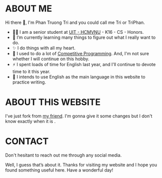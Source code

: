 # ABOUT ME
Hi there 👋, I'm Phan Truong Tri and you could call me Tri or TriPhan.

- 👨‍🎓 I am a senior student at [UIT - HCMVNU](https://www.uit.edu.vn/) - K16 - CS - Honors. 
- 🌱 I’m currently learning many things to figure out what I really want to do.
- ✨ I do things with all my heart.
- 🔭 I used to do a lot of [Competitive Programming](https://codeforces.com/profile/Tri_Phan). And, I'm not sure whether I will continue on this hobby.
- ⚡ I spent loads of time for English last year, and I'll continue to devote time to it this year.
- 💎 I intends to use English as the main language in this website to practice writing.

# ABOUT THIS WEBSITE
I've just fork from [my friend](https://github.com/HynDuf/hynduf.github.io). I'm gonna give it some changes but I don't know exactly when it is .

# CONTACT
Don't hesitant to reach out me through any social media.

Well, I guess that’s about it. Thanks for visiting my website and I hope you found something useful here. Have a wonderful day!

